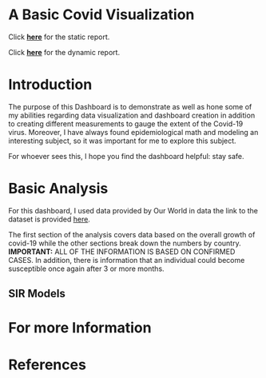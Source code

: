 # A Basic Covid Visualization
Click **[here](https://cuddlycuddle.github.io/Covid-19-Dashboard/)** for the static report.
  
Click **[here](https://cuddlycuddles.shinyapps.io/covid-19_dashboard/#section-global-cases)** for the dynamic report.
# Introduction
The purpose of this Dashboard is to demonstrate as well as hone some of my abilities regarding data visualization and dashboard creation in addition to creating different measurements to gauge the extent of the Covid-19 virus. Moreover, I have always found epidemiological math and modeling an interesting subject, so it was important for me to explore this subject. 

For whoever sees this, I hope you find the dashboard helpful: stay safe.

# Basic Analysis 
For this dashboard, I used data provided by Our World in data the link to the dataset is provided [here](https://covid.ourworldindata.org/data/owid-covid-data.csv). 

The first section of the analysis covers data based on the overall growth of covid-19 while the other sections break down the numbers by country. __IMPORTANT:__ ALL OF THE INFORMATION IS BASED ON CONFIRMED CASES. In addition, there is information that an individual could become susceptible once again after 3 or more months.

## SIR Models


# For more Information


# References

